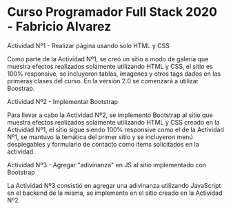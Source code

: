 # Curso Programador Full Stack  2020 - Fabricio Alvarez

Actividad Nº1 - Realizar página usando solo HTML y CSS

Como parte de la Actividad Nº1, se creó un sitio a modo de galería que muestra efectos realizados solamente utilizando HTML y CSS, el sitio es 100% responsive, se incluyeron tablas, imagenes y otros tags dados en las primeras clases del curso. En la versión 2.0 se comenzará a utilizar Boostrap. 

Actividad Nº2 - Implementar Bootstrap

Para llevar a cabo la Actividad Nº2, se implemento Bootstrap al sitio que muestra efectos realizados solamente utilizando HTML y CSS creado en la Actividad Nº1, el sitio sigue siendo 100% responsive como el de la Actividad Nº1, se mantuvo la temática del primer sitio y se incluyeron menú desplegables y formulario de contacto como items solicitados en la actividad.

Actividad Nº3 - Agregar "adivinanza" en JS al sitio implementado con Bootstrap

La Actividad Nº3 consistió en agregar una adivinanza utilizando JavaScript en el backend de la misma, se implemento en el sitio creado en la Actividad Nº2.
